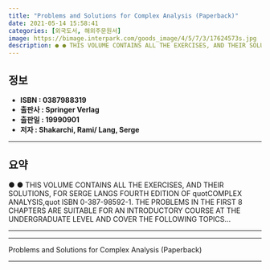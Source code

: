 ```yaml
---
title: "Problems and Solutions for Complex Analysis (Paperback)"
date: 2021-05-14 15:58:41
categories: [외국도서, 해외주문원서]
image: https://bimage.interpark.com/goods_image/4/5/7/3/17624573s.jpg
description: ● ● THIS VOLUME CONTAINS ALL THE EXERCISES, AND THEIR SOLUTIONS, FOR SERGE LANGS FOURTH EDITION OF quotCOMPLEX ANALYSIS,quot ISBN 0-387-98592-1. THE PROBLEMS
---
```


## **정보**

- **ISBN : 0387988319**
- **출판사 : Springer Verlag**
- **출판일 : 19990901**
- **저자 : Shakarchi, Rami/ Lang, Serge**

------



## **요약**

●  ●  THIS VOLUME CONTAINS ALL THE EXERCISES, AND THEIR SOLUTIONS, FOR SERGE LANGS FOURTH EDITION OF quotCOMPLEX ANALYSIS,quot ISBN 0-387-98592-1. THE PROBLEMS IN THE FIRST 8 CHAPTERS ARE SUITABLE FOR AN INTRODUCTORY COURSE AT THE UNDERGRADUATE LEVEL AND COVER THE FOLLOWING TOPICS... 

------



------


Problems and Solutions for Complex Analysis (Paperback) 

------


